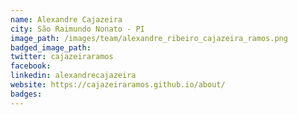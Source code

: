 ```yaml
---
name: Alexandre Cajazeira
city: São Raimundo Nonato - PI
image_path: /images/team/alexandre_ribeiro_cajazeira_ramos.png
badged_image_path: 
twitter: cajazeiraramos
facebook:
linkedin: alexandrecajazeira
website: https://cajazeiraramos.github.io/about/
badges:
---
```

